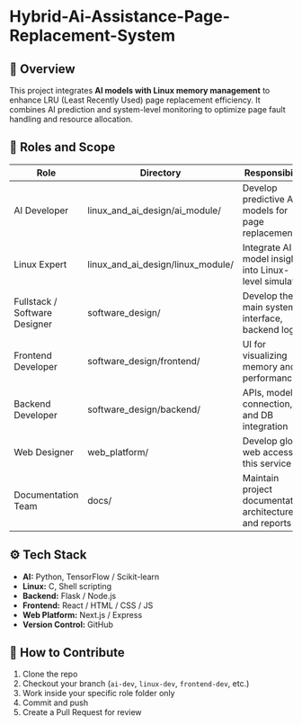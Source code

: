 # Hybrid-Ai-Assistance-Page-Replacement-System

## 📌 Overview
This project integrates **AI models with Linux memory management** to enhance LRU (Least Recently Used) page replacement efficiency.
It combines AI prediction and system-level monitoring to optimize page fault handling and resource allocation.

## 🧩 Roles and Scope

| Role | Directory | Responsibility |
|------|------------|----------------|
| AI Developer | linux_and_ai_design/ai_module/ | Develop predictive AI models for page replacement |
| Linux Expert | linux_and_ai_design/linux_module/ | Integrate AI model insights into Linux-level simulation |
| Fullstack / Software Designer | software_design/ | Develop the main system interface, backend logic |
| Frontend Developer | software_design/frontend/ | UI for visualizing memory and AI performance |
| Backend Developer | software_design/backend/ | APIs, model connection, and DB integration |
| Web Designer | web_platform/ | Develop global web access for this service |
| Documentation Team | docs/ | Maintain project documentation, architecture, and reports |

## ⚙️ Tech Stack
- **AI:** Python, TensorFlow / Scikit-learn
- **Linux:** C, Shell scripting
- **Backend:** Flask / Node.js
- **Frontend:** React / HTML / CSS / JS
- **Web Platform:** Next.js / Express
- **Version Control:** GitHub

## 🚀 How to Contribute
1. Clone the repo
2. Checkout your branch (`ai-dev`, `linux-dev`, `frontend-dev`, etc.)
3. Work inside your specific role folder only
4. Commit and push
5. Create a Pull Request for review
